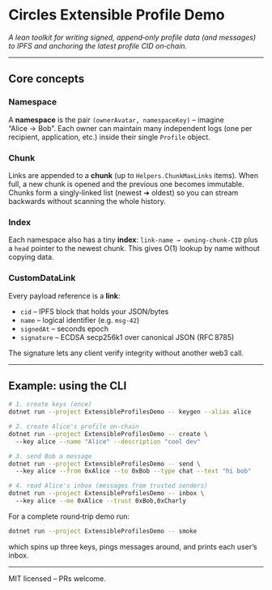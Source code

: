 # Circles Extensible Profile Demo

*A lean toolkit for writing signed, append‑only profile data (and messages) to IPFS and anchoring the latest profile CID on‑chain.*

---

## Core concepts

### Namespace

A **namespace** is the pair `(ownerAvatar, namespaceKey)` – imagine “Alice → Bob”. Each owner can maintain many independent logs (one per recipient, application, etc.) inside their single `Profile` object.

### Chunk

Links are appended to a **chunk** (up to `Helpers.ChunkMaxLinks` items). When full, a new chunk is opened and the previous one becomes immutable. Chunks form a singly‑linked list (newest ➜ oldest) so you can stream backwards without scanning the whole history.

### Index

Each namespace also has a tiny **index**:
`link‑name → owning‑chunk‑CID` plus a `head` pointer to the newest chunk. This gives O(1) lookup by name without copying data.

### CustomDataLink

Every payload reference is a **link**:

* `cid` – IPFS block that holds your JSON/bytes
* `name` – logical identifier (e.g. `msg‑42`)
* `signedAt` – seconds epoch
* `signature` – ECDSA secp256k1 over canonical JSON (RFC 8785)

The signature lets any client verify integrity without another web3 call.

---

## Example: using the CLI

```bash
# 1. create keys (once)
dotnet run --project ExtensibleProfilesDemo -- keygen --alias alice

# 2. create Alice's profile on‑chain
dotnet run --project ExtensibleProfilesDemo -- create \ 
  --key alice --name "Alice" --description "cool dev"

# 3. send Bob a message
dotnet run --project ExtensibleProfilesDemo -- send \ 
  --key alice --from 0xAlice --to 0xBob --type chat --text "hi bob"

# 4. read Alice's inbox (messages from trusted senders)
dotnet run --project ExtensibleProfilesDemo -- inbox \ 
  --key alice --me 0xAlice --trust 0xBob,0xCharly
```

For a complete round‑trip demo run:

```bash
dotnet run --project ExtensibleProfilesDemo -- smoke
```

which spins up three keys, pings messages around, and prints each user’s inbox.

---

MIT licensed – PRs welcome.

